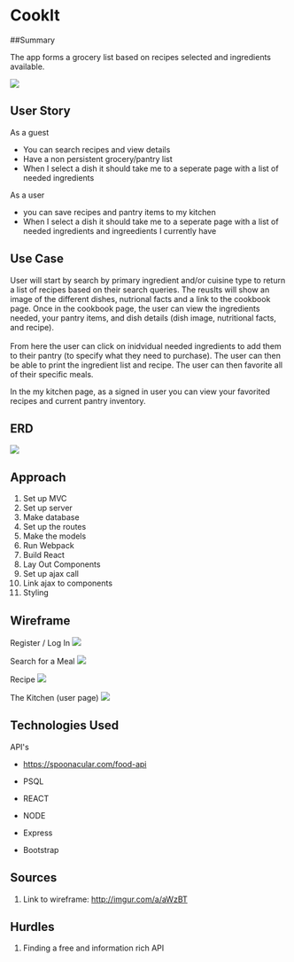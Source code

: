 # CookIt

##Summary 

The app forms a grocery list based on recipes selected and ingredients available.

![](https://media.giphy.com/media/rkgX9MTBXJa1O/giphy.gif)

## User Story

As a guest 

- You can search recipes and view details
- Have a non persistent grocery/pantry list
- When I select a dish it should take me to a seperate page with a list of needed ingredients
 

As a user 

- you can save recipes and pantry items to my kitchen
- When I select a dish it should take me to a seperate page with a list of needed ingredients and ingreedients I currently have


## Use Case
User will start by search by primary ingredient and/or cuisine type to return a list of recipes based on their search queries. The reuslts will show an image of the different dishes, nutrional facts and a link to the cookbook page. Once in the cookbook page, the user can view the ingredients needed, your pantry items, and dish details (dish image, nutritional facts, and recipe). 
<br><br>
From here the user can click on inidvidual needed ingredients to add them to their pantry (to specify what they need to purchase). The user can then be able to print the ingredient list and recipe. The user can then favorite all of their specific meals.
<br>

In the my kitchen page, as a signed in user you can view your favorited recipes and current pantry inventory. 

## ERD
![](http://i.imgur.com/55B6knf.png)

## Approach

1. Set up MVC
2. Set up server
3. Make database 
4. Set up the routes
5. Make the models
6. Run Webpack
7. Build React
8. Lay Out Components
9. Set up ajax call
10. Link ajax to components 
11. Styling


## Wireframe

Register / Log In
![](http://i.imgur.com/GTiAGTV.png)


Search for a Meal
![](http://i.imgur.com/na4RF7S.png)

Recipe
![](http://i.imgur.com/nl6fdFS.png)

The Kitchen (user page)
![](http://i.imgur.com/oALlJjC.png)


## Technologies Used

API's <br>
- https://spoonacular.com/food-api



- PSQL
- REACT
- NODE
- Express
- Bootstrap


## Sources

1. Link to wireframe: http://imgur.com/a/aWzBT


## Hurdles

1. Finding a free and information rich API
